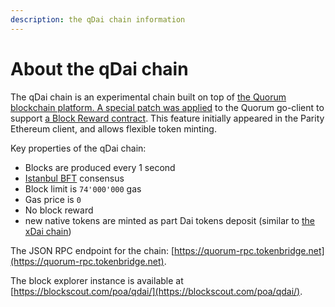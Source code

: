 ```yaml
---
description: the qDai chain information
---
```


# About the qDai chain

The qDai chain is an experimental chain built on top of [the Quorum blockchain platform. ](https://www.goquorum.com/)[A special patch was applied](https://github.com/poanetwork/quorum/commit/0e922bd8412b2c2019624c82a2b129f5f580d8c2) to the Quorum go-client to support [a Block Reward contract](https://openethereum.github.io/wiki/Block-Reward-Contract). This feature initially appeared in the Parity Ethereum client, and allows flexible token minting.

Key properties of the qDai chain:

* Blocks are produced every 1 second
* [Istanbul BFT](https://docs.goquorum.com/en/latest/Consensus/ibft/ibft/) consensus
* Block limit is `74'000'000` gas
* Gas price is `0`
* No block reward
* new native tokens are minted as part Dai tokens deposit \(similar to [the xDai chain](https://www.xdaichain.com/)\)

The JSON RPC endpoint for the chain: [https://quorum-rpc.tokenbridge.net](https://quorum-rpc.tokenbridge.net).

The block explorer instance is available at [https://blockscout.com/poa/qdai/](https://blockscout.com/poa/qdai/).

